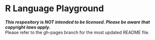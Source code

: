 # R Language Playground
__*This respository is NOT intended to be licensed. Please be aware that copyright laws apply.*__ <br>
Please refer to the gh-pages branch for the most updated README file.
